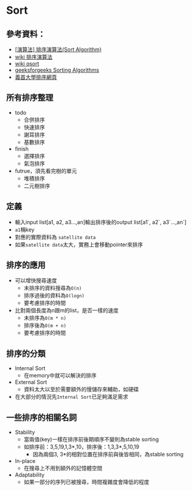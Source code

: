 # Sort

## 參考資料：
* [[演算法] 排序演算法(Sort Algorithm)](http://notepad.yehyeh.net/Content/Algorithm/Sort/Sort.php)
* [wiki 排序演算法](https://zh.wikipedia.org/wiki/%E6%8E%92%E5%BA%8F%E7%AE%97%E6%B3%95)
* [wiki qsort](https://en.wikipedia.org/wiki/Qsort)
* [geeksforgeeks Sorting Algorithms](https://www.geeksforgeeks.org/sorting-algorithms/)
* [義首大學排序網頁](http://spaces.isu.edu.tw/upload/18833/3/web/sorting.htm)

## 所有排序整理
* todo 
	* 合併排序
	* 快速排序
	* 謝耳排序
	* 基數排序
* finish
	* 選擇排序
	* 氣泡排序
* futrue，須先看完樹的單元
	* 堆積排序
	* 二元樹排序

## 定義
* 輸入input list[a1, a2, a3...,an]輸出排序後的output list[a1\`, a2\`, a3\`...,an\`]
* `a1`稱key
* 對應的實際資料為 `satellite data`
* 如果`satellite data`太大，實務上會移動pointer來排序

## 排序的應用
* 可以增快搜尋速度
	* 未排序的資料搜尋為`O(n)`
	* 排序過後的資料為`O(logn)`
	* 要考慮排序的時間
* 比對兩個長度為n跟m的list，是否一樣的速度
	* 未排序為`O(m * n)`
	* 排序後為`O(m + n)`
	* 要考慮排序的時間

## 排序的分類
* Internal Sort
	* 在memory中就可以解決的排序
* External Sort
	* 資料太大以至於需要額外的慢儲存來輔助，如硬碟
* 在大部分的情況先`Internal Sort`已足夠滿足需求

## 一些排序的相關名詞
* Stability
	* 當兩值(key)一樣在排序前後期順序不變則為stable sorting
	* 如排序前：3,5,19,1,3*,10，排序後：1,3,3*,5,10,19
		* 因為兩個3, 3*的相對位置在排序前與後皆相同，為stable sorting
* In-place
	* 在搜尋上不用到額外的記憶體空間
* Adaptability
	* 如果一部分的序列已被搜尋，時間複雜度會降低的程度